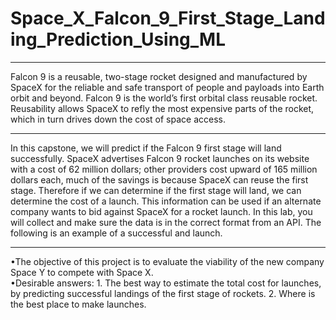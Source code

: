 # Space_X_Falcon_9_First_Stage_Landing_Prediction_Using_ML
<html><body>
<hr>
Falcon 9 is a reusable, two-stage rocket designed and manufactured by SpaceX for the reliable and safe transport of people and payloads into Earth orbit and beyond. Falcon 9 is the world’s first orbital class reusable rocket. Reusability allows SpaceX to refly the most expensive parts of the rocket, which in turn drives down the cost of space access.
<br>
<hr>
In this capstone, we will predict if the Falcon 9 first stage will land successfully. SpaceX advertises Falcon 9 rocket launches on its website with a cost of 62 million dollars; other providers cost upward of 165 million dollars each, much of the savings is because SpaceX can reuse the first stage. Therefore if we can determine if the first stage will land, we can determine the cost of a launch. This information can be used if an alternate company wants to bid against SpaceX for a rocket launch. In this lab, you will collect and make sure the data is in the correct format from an API. The following is an example of a successful and launch.
<br><hr>
•The objective of this project is to evaluate the viability of the new company Space Y to compete with Space X.<br>
•Desirable answers:
  1. The best way to estimate the total cost for launches, by predicting successful landings of the first stage of rockets. 
  2. Where is the best place to make launches.
  </body></html>
